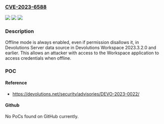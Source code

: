 ### [CVE-2023-6588](https://cve.mitre.org/cgi-bin/cvename.cgi?name=CVE-2023-6588)
![](https://img.shields.io/static/v1?label=Product&message=Workspace&color=blue)
![](https://img.shields.io/static/v1?label=Version&message=%3D%200%20&color=brighgreen)
![](https://img.shields.io/static/v1?label=Vulnerability&message=n%2Fa&color=brighgreen)

### Description

Offline mode is always enabled, even if permission disallows it, in Devolutions Server data source in Devolutions Workspace 2023.3.2.0 and earlier. This allows an attacker with access to the Workspace application to access credentials when offline.

### POC

#### Reference
- https://devolutions.net/security/advisories/DEVO-2023-0022/

#### Github
No PoCs found on GitHub currently.

